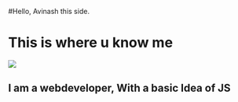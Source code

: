 #Hello, Avinash this side.

<h1>
This is where u know me 
  </h1>
 <img src = https://source.unsplash.com/1600x900/?developer >
 
<h2> 
I am a webdeveloper, With a basic Idea of JS 
  </h2>
  
